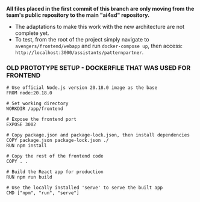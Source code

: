 **All files placed in the first commit of this branch are only moving from the team's public repository to the main "ai4sd" repository.**

- The adaptations to make this work with the new architecture are not complete yet.
- To test, from the root of the project simply navigate to `avengers/frontend/webapp` and run `docker-compose up`, then access: `http://localhost:3000/assistants/patternpartner`.

### OLD PROTOTYPE SETUP - DOCKERFILE THAT WAS USED FOR FRONTEND

```
# Use official Node.js version 20.18.0 image as the base
FROM node:20.18.0

# Set working directory
WORKDIR /app/frontend

# Expose the frontend port
EXPOSE 3002

# Copy package.json and package-lock.json, then install dependencies
COPY package.json package-lock.json ./
RUN npm install

# Copy the rest of the frontend code
COPY . .

# Build the React app for production
RUN npm run build

# Use the locally installed 'serve' to serve the built app
CMD ["npm", "run", "serve"]
```
